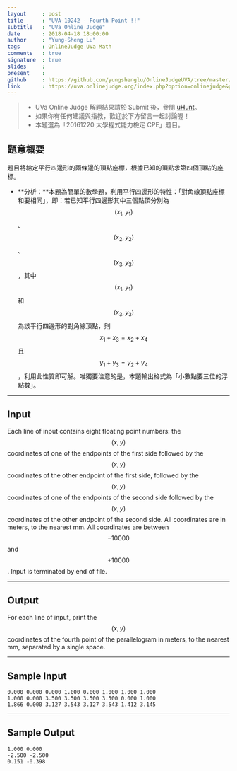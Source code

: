 ```yaml
---
layout     : post
title      : "UVA-10242 - Fourth Point !!"
subtitle   : "UVa Online Judge"
date       : 2018-04-18 18:00:00
author     : "Yung-Sheng Lu"
tags       : OnlineJudge UVa Math
comments   : true
signature  : true
slides     : 
present    :
github     : https://github.com/yungshenglu/OnlineJudgeUVA/tree/master/UVA-10242
link       : https://uva.onlinejudge.org/index.php?option=onlinejudge&page=show_problem&problem=1183
---
```


> * UVa Online Judge 解題結果請於 Submit 後，參閱 [uHunt](https://uhunt.onlinejudge.org/)。
> * 如果你有任何建議與指教，歡迎於下方留言一起討論喔！
> * 本題選為「20161220 大學程式能力檢定 CPE」題目。

## 題意概要

題目將給定平行四邊形的兩條邊的頂點座標，根據已知的頂點求第四個頂點的座標。
* **分析：**本題為簡單的數學題，利用平行四邊形的特性：「對角線頂點座標和要相同」，即：若已知平行四邊形其中三個點頂分別為 $$(x_1, y_1)$$、$$(x_2, y_2)$$、$$(x_3, y_3)$$，其中 $$(x_1, y_1)$$ 和 $$(x_3, y_3)$$ 為該平行四邊形的對角線頂點，則 $$x_1 + x_3 = x_2 + x_4$$ 且 $$y_1 + y_3 = y_2 + y_4$$，利用此性質即可解。唯獨要注意的是，本題輸出格式為「小數點要三位的浮點數」。

---
## Input

Each line of input contains eight floating point numbers: the $$(x, y)$$ coordinates of one of the endpoints of the first side followed by the $$(x, y)$$ coordinates of the other endpoint of the first side, followed by the $$(x, y)$$ coordinates of one of the endpoints of the second side followed by the $$(x, y)$$ coordinates of the other endpoint of the second side. All coordinates are in meters, to the nearest mm. All coordinates are between $$−10000$$ and $$+10000$$. Input is terminated by end of file.

---
## Output

For each line of input, print the $$(x, y)$$ coordinates of the fourth point of the parallelogram in meters, to the nearest mm, separated by a single space.

---
## Sample Input

```
0.000 0.000 0.000 1.000 0.000 1.000 1.000 1.000
1.000 0.000 3.500 3.500 3.500 3.500 0.000 1.000
1.866 0.000 3.127 3.543 3.127 3.543 1.412 3.145
```

---
## Sample Output

```
1.000 0.000
-2.500 -2.500
0.151 -0.398
```